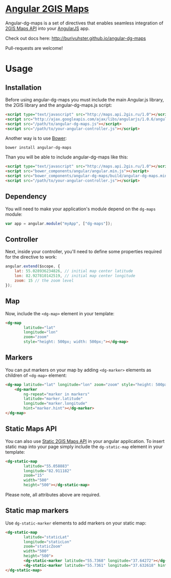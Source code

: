 [Angular 2GIS Maps](http://burivuhster.github.io/angular-dg-maps)
===============

Angular-dg-maps is a set of directives that enables seamless integration of [2GIS Maps API](http://api.2gis.ru/doc/maps/info/) into your [AngularJS](https://github.com/angular/angular.js) app.

Check out docs here: http://burivuhster.github.io/angular-dg-maps

Pull-requests are welcome!

# Usage
## Installation
Before using angular-dg-maps you must include the main Angular.js library, the 2GIS library and the angular-dg-maps.js script:
```html
<script type="text/javascript" src="http://maps.api.2gis.ru/1.0"></script>
<script src="http://ajax.googleapis.com/ajax/libs/angularjs/1.0.6/angular.min.js"></script>
<script src="/path/to/angular-dg-maps.js"></script>
<script src="/path/to/your-angular-controller.js"></script>
```

Another way is to use [Bower](http://bower.io):
```
bower install angular-dg-maps
```

Than you will be able to include angular-dg-maps like this:
```html
<script type="text/javascript" src="http://maps.api.2gis.ru/1.0"></script>
<script src="bower_components/angular/angular.min.js"></script>
<script src="bower_components/angular-dg-maps/build/angular-dg-maps.min.js"></script>
<script src="/path/to/your-angular-controller.js"></script>
```

## Dependency
You will need to make your application's module depend on the `dg-maps` module:
```javascript
var app = angular.module("myApp", ["dg-maps"]);
```

## Controller
Next, inside your controller, you'll need to define some properties required for the directive to work:
```javascript
angular.extend($scope, {
    lat: 55.028936234826, // initial map center latitude
    lon: 82.927810142519, // initial map center longitude
    zoom: 15 // the zoom level
});
```

## Map
Now, include the `<dg-map>` element in your template:
```html
<dg-map 
        latitude="lat" 
        longitude="lon" 
        zoom="zoom" 
        style="height: 500px; width: 500px;"></dg-map>
```

## Markers
You can put markers on your map by adding `<dg-marker>` elements as children of `<dg-map>` element:
```html
<dg-map latitude="lat" longitude="lon" zoom="zoom" style="height: 500px; width: 500px;">
    <dg-marker 
        ng-repeat="marker in markers" 
        latitude="marker.latitude" 
        longitude="marker.longitude" 
        hint="marker.hint"></dg-marker>
</dg-map>
```

## Static Maps API
You can also use [Static 2GIS Maps API](http://api.2gis.ru/doc/maps/static/) in your angular application.
To insert static map into your page simply include the `dg-static-map` element in your template:
```html
<dg-static-map
        latitude="55.058883"
        longitude="82.911182"
        zoom="15"
        width="500"
        height="500"></dg-static-map>
```
Please note, all attributes above are required.

## Static map markers
Use `dg-static-marker` elements to add markers on your static map:
```html
<dg-static-map
        latitude="staticLat"
        longitude="staticLon"
        zoom="staticZoom"
        width="500"
        height="500">
        <dg-static-marker latitude="55.7368" longitude="37.64272"></dg-static-marker>
        <dg-static-marker latitude="55.7361" longitude="37.632618" hint="10"></dg-static-marker>
</dg-static-map>
```
